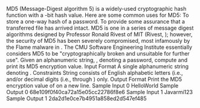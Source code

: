 MD5 (Message-Digest algorithm 5) is a widely-used cryptographic hash function with a -bit hash value. Here are some common uses for MD5:
To store a one-way hash of a password.
To provide some assurance that a transferred file has arrived intact.
MD5 is one in a series of message digest algorithms designed by Professor Ronald Rivest of MIT (Rivest, ); however, the security of MD5 has been severely compromised, most infamously by the Flame malware in . The CMU Software Engineering Institute essentially considers MD5 to be "cryptographically broken and unsuitable for further use".
Given an alphanumeric string, , denoting a password, compute and print its MD5 encryption value.
Input Format
A single alphanumeric string denoting .
Constraints
String  consists of English alphabetic letters (i.e.,  and/or decimal digits (i.e.,  through ) only.
Output Format
Print the MD5 encryption value of  on a new line.
Sample Input 0
HelloWorld
Sample Output 0
68e109f0f40ca72a15e05cc22786f8e6
Sample Input 1
Javarmi123
Sample Output 1
2da2d1e0ce7b4951a858ed2d547ef485